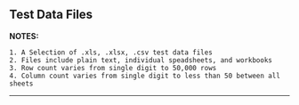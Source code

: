 ## Test Data Files

**NOTES:**

    1. A Selection of .xls, .xlsx, .csv test data files
    2. Files include plain text, individual speadsheets, and workbooks
    3. Row count varies from single digit to 50,000 rows
    4. Column count varies from single digit to less than 50 between all sheets
***
